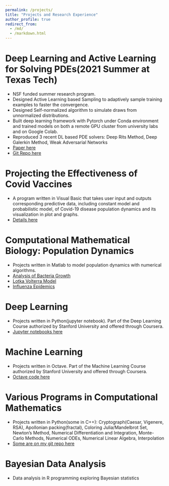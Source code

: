 ```yaml
---
permalink: /projects/
title: "Projects and Research Experience"
author_profile: true
redirect_from: 
  - /md/
  - /markdown.html
---
```


Deep Learning and Active Learning for Solving PDEs(2021 Summer at Texas Tech)
======
* NSF funded summer research program.
* Designed Active Learning based Sampling to adaptively sample training examples to faster the convergence.
* Designed Self-normalized algorithm to simulate draws from unnormalized distributions.
* Built deep learning framework with Pytorch under Conda environment and trained models on both a remote GPU cluster from university labs and on Google Colab.
* Reproduced 3 recent DL based PDE solvers:  Deep Rits Method, Deep Galerkin Method, Weak Adversarial Networks
* [Paper here](https://arxiv.org/abs/2112.13988)
* [Git Repo here](https://github.com/wenhangao21/Active-Learning-Based-Sampling-for-High-Dimensional-Nonlinear-Partial-Differential-Equations)


Projecting the Effectiveness of Covid Vaccines
======
* A program written in Visual Basic that takes user input and outputs corresponding predictive data, including constant model and probabilistic model, of Covid-19 disease population dynamics and its visualization in plot and graphs.
* [Details here](https://github.com/wenhangao21/Active-Learning-Based-Sampling-for-High-Dimensional-Nonlinear-Partial-Differential-Equations)

Computational Mathematical Biology: Population Dynamics
======
* Projects written in Matlab to model population dynamics with numerical algorithms.
* [Analysis of Bacteria Growth](https://wenhangao21.github.io/files/Analysis_of_Bacteria_Growth.pdf)
* [Lotka Volterra Model](https://wenhangao21.github.io/files/Lotka_Volterra_Model.pdf)
* [Influenza Epidemics](https://wenhangao21.github.io/files/Influenza_Epidemics.pdf)

Deep Learning
======
* Projects written in Python(jupyter notebook). Part of the Deep Learning Course authorized by Stanford University and offered through Coursera.
* [Jupyter notebooks here](https://github.com/wenhangao21/Deep-Learning)

Machine Learning
======
* Projects written in Octave. Part of the Machine Learning Course authorized by Stanford University and offered through Coursera.
* [Octave code here](https://github.com/wenhangao21/Machine-Learning)

Various Programs in Computational Mathematics
======
* Projects written in Python(some in C++): Cryptograph(Caesar, Vigenere, RSA), Apollonian packing(fractal), Coloring Julia/Mandelbrot Set, Newton’s Method, Numerical Differentiation and Integration, Monte-Carlo Methods, Numerical ODEs, Numerical Linear Algebra, Interpolation
* [Some are on my git repo here](https://github.com/wenhangao21?tab=repositories)

Bayesian Data Analysis
======
* Data analysis in R programming exploring Bayesian statistics







